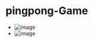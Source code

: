 # pingpong-Game
- ![image](https://user-images.githubusercontent.com/70027310/128304533-91a8e592-8a44-4d36-b638-3d883c9c46a2.png)
- ![image](https://user-images.githubusercontent.com/70027310/128304554-80bcc66e-6e3c-4480-a468-8bdc39a14091.png)

